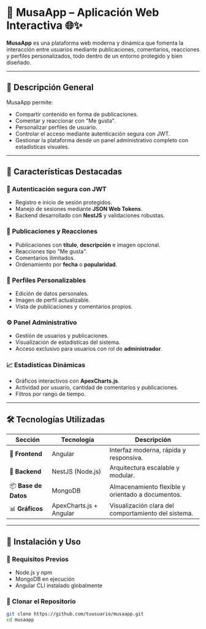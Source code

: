 # 📱 MusaApp – Aplicación Web Interactiva 🌐✨

**MusaApp** es una plataforma web moderna y dinámica que fomenta la interacción entre usuarios mediante publicaciones, comentarios, reacciones y perfiles personalizados, todo dentro de un entorno protegido y bien diseñado.

---

## 🧠 Descripción General

MusaApp permite:
- Compartir contenido en forma de publicaciones.
- Comentar y reaccionar con "Me gusta".
- Personalizar perfiles de usuario.
- Controlar el acceso mediante autenticación segura con JWT.
- Gestionar la plataforma desde un panel administrativo completo con estadísticas visuales.

---

## 🔑 Características Destacadas

### 🔐 Autenticación segura con JWT
- Registro e inicio de sesión protegidos.
- Manejo de sesiones mediante **JSON Web Tokens**.
- Backend desarrollado con **NestJS** y validaciones robustas.

### 📝 Publicaciones y Reacciones
- Publicaciones con **título**, **descripción** e imagen opcional.
- Reacciones tipo "Me gusta".
- Comentarios ilimitados.
- Ordenamiento por **fecha** o **popularidad**.

### 👤 Perfiles Personalizables
- Edición de datos personales.
- Imagen de perfil actualizable.
- Vista de publicaciones y comentarios propios.

### ⚙️ Panel Administrativo
- Gestión de usuarios y publicaciones.
- Visualización de estadísticas del sistema.
- Acceso exclusivo para usuarios con rol de **administrador**.

### 📈 Estadísticas Dinámicas
- Gráficos interactivos con **ApexCharts.js**.
- Actividad por usuario, cantidad de comentarios y publicaciones.
- Filtros por rango de tiempo.

---

## 🛠️ Tecnologías Utilizadas

| Sección       | Tecnología           | Descripción                                           |
|---------------|----------------------|-------------------------------------------------------|
| 🧩 **Frontend**   | Angular                | Interfaz moderna, rápida y responsiva.                |
| 🚀 **Backend**    | NestJS (Node.js)       | Arquitectura escalable y modular.                     |
| 📦 **Base de Datos** | MongoDB               | Almacenamiento flexible y orientado a documentos.     |
| 📊 **Gráficos**     | ApexCharts.js + Angular | Visualización clara del comportamiento del sistema.  |

---

## 🧪 Instalación y Uso

### 🔧 Requisitos Previos
- Node.js y npm
- MongoDB en ejecución
- Angular CLI instalado globalmente

### 🚀 Clonar el Repositorio

```bash
git clone https://github.com/tuusuario/musaapp.git
cd musaapp
